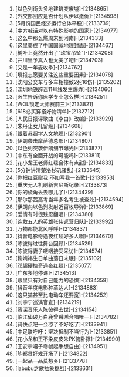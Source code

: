 
1. [以色列街头多地建筑变废墟]-[2134865]
1. [外交部回应是否计划从伊以撤侨]-[2134598]
1. [5月份国民经济运行总体平稳]-[2133739]
1. [中方喊话对以有特殊影响的国家]-[2134977]
1. [这么中那么燃周末到河南]-[2134333]
1. [这里美成了中国国家地理封面]-[2134467]
1. [树叶上竟然开出了“珠宝吊坠”]-[2134208]
1. [井川里予真人也太美了吧]-[2134703]
1. [又是一年麦收季]-[2134762]
1. [填报志愿要关注这些重要因素]-[2134078]
1. [沈阳公交车与多车相撞致2死16伤]-[2135202]
1. [深圳地铁辟谣11号线发生爆炸]-[2134060]
1. [医生告诉你医学专业怎么样]-[2134251]
1. [WOL锁定大师赛前三]-[2133821]
1. [618必买穿搭好物清单]-[2132712]
1. [人民日报评歌曲《李白》改编]-[2133929]
1. [朱丹让女儿留级]-[2134608]
1. [跟着苏超学人文地理]-[2132901]
1. [伊朗袭击摩萨德总部]-[2134807]
1. [以色列突袭伊朗细节曝光]-[2133877]
1. [中东有全面开战的可能吗]-[2133811]
1. [花小龙王老师红毯合体有点甜]-[2134833]
1. [5分钟讲清楚洛杉矶骚乱]-[2133645]
1. [你把红豆赠我 不如写我一首歌]-[2133953]
1. [重庆无人机刷新吉尼斯纪录]-[2133873]
1. [你的棱角丢去哪儿了]-[2134429]
1. [那尔那茜高考当年多名考生被查处]-[2134594]
1. [伊朗向以色列发射近百枚导弹]-[2133869]
1. [爱情有时很残忍翻唱]-[2134380]
1. [连救五人的英雄张伟返营归队]-[2133992]
1. [万物都能北风呼呼]-[2134837]
1. [抖音电影奇遇夜红毯好多人啊]-[2134670]
1. [陈彼得过往舞台回顾]-[2134529]
1. [陈彼得妻子哽咽接受采访]-[2134574]
1. [鞠婧祎生日单曲落日未眠]-[2135102]
1. [邓超硬控奇遇夜红毯]-[2135077]
1. [广东多地停课]-[2134513]
1. [眼里只有对自己能力的恐惧]-[2134359]
1. [抖音年度电影种草达人]-[2134883]
1. [这只猫甚至比电动车还要宽]-[2134252]
1. [刘宇宁巡演官宣]-[2134219]
1. [资深音乐人陈彼得去世]-[2134154]
1. [临江仙破万白鹿曾舜晞合唱唯一]-[2134782]
1. [骑快点吧一会凉了不好吃了]-[2133941]
1. [中足联呼吁：坚决抵制不当行为]-[2133851]
1. [花小龙和王不染皮皮朱PK俯卧撑]-[2134990]
1. [王安宇嘎子零帧起手想自由]-[2134951]
1. [陈都灵好戏开场了]-[2134822]
1. [一起品一品莫愁乡]-[2133778]
1. [labubu之歌抽象挑战]-[2133631]